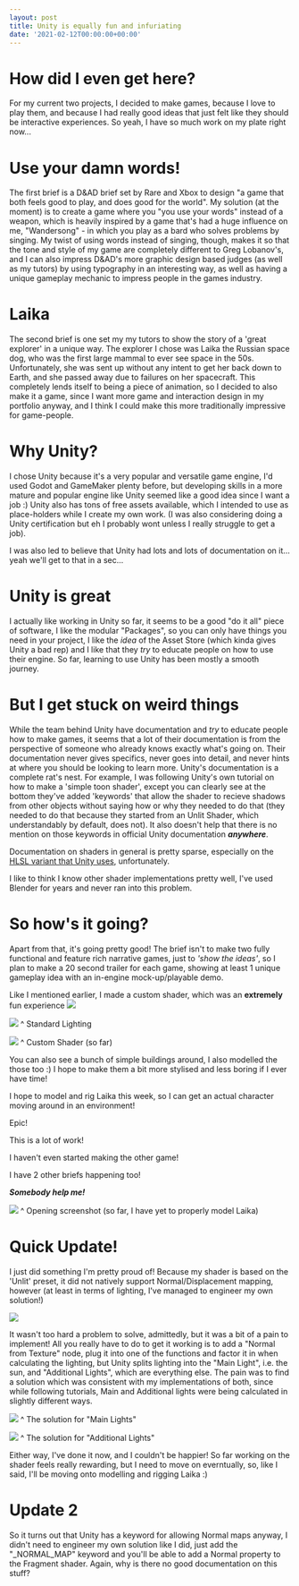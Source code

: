 ```yaml
---
layout: post
title: Unity is equally fun and infuriating
date: '2021-02-12T00:00:00+00:00'
---
```

# How did I even get here?

For my current two projects, I decided to make games, because I love to play them, and because I had really good ideas that just felt like they should be interactive experiences. So yeah, I have so much work on my plate right now...

# Use your damn words!
The first brief is a D&AD brief set by Rare and Xbox to design "a game that both feels good to play, and does good for the world". My solution (at the moment) is to create a game where you "you use your words" instead of a weapon, which is heavily inspired by a game that's had a huge influence on me, "Wandersong" - in which you play as a bard who solves problems by singing. My twist of using words instead of singing, though, makes it so that the tone and style of my game are completely different to Greg Lobanov's, and I can also impress D&AD's more graphic design based judges (as well as my tutors) by using typography in an interesting way, as well as having a unique gameplay mechanic to impress people in the games industry.

# Laika
The second brief is one set my my tutors to show the story of a 'great explorer' in a unique way. The explorer I chose was Laika the Russian space dog, who was the first large mammal to ever see space in the 50s. Unfortunately, she was sent up without any intent to get her back down to Earth, and she passed away due to failures on her spacecraft. This completely lends itself to being a piece of animation, so I decided to also make it a game, since I want more game and interaction design in my portfolio anyway, and I think I could make this more traditionally impressive for game-people. 

# Why Unity?
I chose Unity because it's a very popular and versatile game engine, I'd used Godot and GameMaker plenty before, but developing skills in a more mature and popular engine like Unity seemed like a good idea since I want a job :) Unity also has tons of free assets available, which I intended to use as place-holders while I create my own work. (I was also considering doing a Unity certification but eh I probably wont unless I really struggle to get a job).

I was also led to believe that Unity had lots and lots of documentation on it... yeah we'll get to that in a sec...

# Unity is great
I actually like working in Unity so far, it seems to be a good "do it all" piece of software, I like the modular "Packages", so you can only have things you need in your project, I like the *idea* of the Asset Store (which kinda gives Unity a bad rep) and I like that they *try* to educate people on how to use their engine. So far, learning to use Unity has been mostly a smooth journey. 

# But I get stuck on weird things
While the team behind Unity have documentation and *try* to educate people how to make games, it seems that a lot of their documentation is from the perspective of someone who already knows exactly what's going on. Their documentation never gives specifics, never goes into detail, and never hints at where you should be looking to learn more. Unity's documentation is a complete rat's nest. For example, I was following Unity's own tutorial on how to make a 'simple toon shader', except you can clearly see at the bottom they've added 'keywords' that allow the shader to recieve shadows from other objects without saying how or why they needed to do that (they needed to do that because they started from an Unlit Shader, which understandably by default, does not). It also doesn't help that there is no mention on those keywords in official Unity documentation ***anywhere***.

Documentation on shaders in general is pretty sparse, especially on the [HLSL variant that Unity uses](https://docs.unity3d.com/Manual/SL-ShaderPrograms.html), unfortunately.

I like to think I know other shader implementations pretty well, I've used Blender for years and never ran into this problem. 

# So how's it going?
Apart from that, it's going pretty good! The brief isn't to make two fully functional and feature rich narrative games, just to *'show the ideas'*, so I plan to make a 20 second trailer for each game, showing at least 1 unique gameplay idea with an in-engine mock-up/playable demo. 

Like I mentioned earlier, I made a custom shader, which was an **extremely** fun experience 
![](https://i.imgur.com/EEnPFEa.png)

![](https://i.imgur.com/sWig6gy.png)
^ Standard Lighting

![](https://i.imgur.com/x2qsqci.png)
^ Custom Shader (so far)

You can also see a bunch of simple buildings around, I also modelled the those too :) I hope to make them a bit more stylised and less boring if I ever have time!

I hope to model and rig Laika this week, so I can get an actual character moving around in an environment! 

Epic!

This is a lot of work!

I haven't even started making the other game!

I have 2 other briefs happening too!

***Somebody help me!***

![](https://i.imgur.com/CQunGJ7.jpg)
^ Opening screenshot (so far, I have yet to properly model Laika)

# Quick Update!
I just did something I'm pretty proud of! Because my shader is based on the 'Unlit' preset, it did not natively support Normal/Displacement mapping, however (at least in terms of lighting, I've managed to engineer my own solution!)

![](https://i.imgur.com/GSM6KUz.png)

It wasn't too hard a problem to solve, admittedly, but it was a bit of a pain to implement! All you really have to do to get it working is to add a "Normal from Texture" node, plug it into one of the functions and factor it in when calculating the lighting, but Unity splits lighting into the "Main Light", i.e. the sun, and "Additional Lights", which are everything else. The pain was to find a solution which was consistent with my implementations of both, since while following tutorials, Main and Additional lights were being calculated in slightly different ways. 

![](https://i.imgur.com/hDySkZ7.png)
^ The solution for "Main Lights"

![](https://i.imgur.com/0GdCQ1m.png)
^ The solution for "Additional Lights"

Either way, I've done it now, and I couldn't be happier! So far working on the shader feels really rewarding, but I need to move on everntually, so, like I said, I'll be moving onto modelling and rigging Laika :)

# Update 2
So it turns out that Unity has a keyword for allowing Normal maps anyway, I didn't need to engineer my own solution like I did, just add the "_NORMAL_MAP" keyword and you'll be able to add a Normal property to the Fragment shader. Again, why is there no good documentation on this stuff?